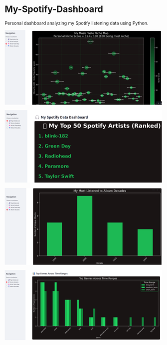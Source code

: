 # My-Spotify-Dashboard
Personal dashboard analyzing my Spotify listening data using Python.

![Dashboard Screenshot1](niche_taste_map.png)

![Dashboard Screenshot2](top_50_artists.png)

![Dashboard Screenshot3](top_album_decades.png)

![Dashboard Screenshot4](top_genres_across_time.png)
